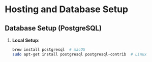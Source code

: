 # Hosting and Database Setup

## Database Setup (PostgreSQL)

1. **Local Setup**:
   ```bash
   brew install postgresql  # macOS
   sudo apt-get install postgresql postgresql-contrib  # Linux
